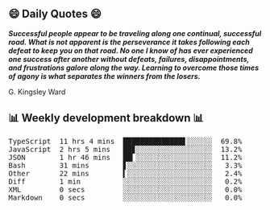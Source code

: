 ## 😄 Daily Quotes 😄

_**Successful people appear to be traveling along one continual, successful road. What is not apparent is the perseverance it takes following each defeat to keep you on that road. No one I know of has ever experienced one success after another without defeats, failures, disappointments, and frustrations galore along the way. Learning to overcome those times of agony is what separates the winners from the losers.**_

G. Kingsley Ward



## 📊 Weekly development breakdown 📊

<pre>TypeScript  11 hrs 4 mins  ██████████████▋░░░░░░  69.8%
JavaScript  2 hrs 5 mins   ██▊░░░░░░░░░░░░░░░░░░  13.2%
JSON        1 hr 46 mins   ██▎░░░░░░░░░░░░░░░░░░  11.2%
Bash        31 mins        ▋░░░░░░░░░░░░░░░░░░░░   3.3%
Other       22 mins        ▍░░░░░░░░░░░░░░░░░░░░   2.4%
Diff        1 min          ░░░░░░░░░░░░░░░░░░░░░   0.2%
XML         0 secs         ░░░░░░░░░░░░░░░░░░░░░   0.0%
Markdown    0 secs         ░░░░░░░░░░░░░░░░░░░░░   0.0%</pre>